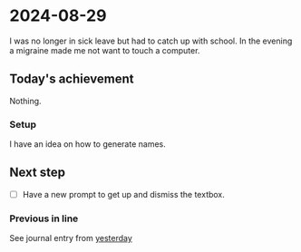 <!--
SPDX-FileCopyrightText: 2024 André Jaenisch

SPDX-License-Identifier: AGPL-3.0-or-later
-->

# 2024-08-29

I was no longer in sick leave but had to catch up with school.
In the evening a migraine made me not want to touch a computer.

## Today's achievement

Nothing.

### Setup

I have an idea on how to generate names.

## Next step

- [ ] Have a new prompt to get up and dismiss the textbox.

### Previous in line

See journal entry from [yesterday][yesterday]

[yesterday]: ./2024-08-28.md
